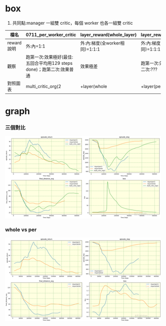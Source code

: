 # box
1. 共同點:manager 一組雙 critic，每個 worker 也各一組雙 critic
   
|檔名|0711_per_worker_critic|layer_reward(whole_layer)|layer_reward(per_layer)|
|---|---|---|---|
|reward 說明|外:內=1:1|外:內:梯度(全worker相同)=1:1:1|外:內:梯度(全worker不同)=1:1:1|
|觀察|跑第一次:效果極好(最佳:五回合平均用129 steps done)；跑第二次:效果普通|效果極差|跑第一次:效果不錯；跑第二次:???|
|對照圖表|multi_critic_org(2 | +layer(whole | +layer(per(1 |

# graph
### 三個對比
![image](https://github.com/Yuu-Hsuan/CMO/blob/main/5vs5_new/graph/6.png)

### whole vs per
![image](https://github.com/Yuu-Hsuan/CMO/blob/main/5vs5_new/graph/7.png)
